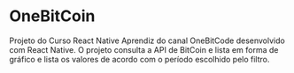 # OneBitCoin
 Projeto do Curso React Native Aprendiz do canal OneBitCode desenvolvido com React Native. O projeto consulta a API de BitCoin e lista em forma de gráfico e lista os valores de acordo com o período escolhido pelo filtro.
